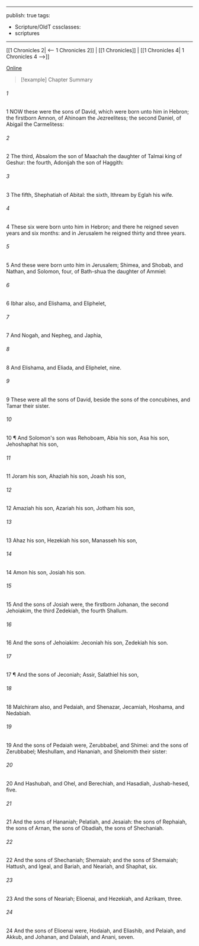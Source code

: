 

---
publish: true
tags:
  - Scripture/OldT
cssclasses:
  - scriptures
---
[[1 Chronicles 2| <-- 1 Chronicles 2]] | [[1 Chronicles]] | [[1 Chronicles 4| 1 Chronicles 4 -->]]

[Online](https://churchofjesuschrist.org/study/scriptures/ot/1-chr/3?lang=eng)

>[!example] Chapter Summary
>
###### 1
1 NOW these were the sons of David, which were born unto him in Hebron; the firstborn Amnon, of Ahinoam the Jezreelitess; the second Daniel, of Abigail the Carmelitess:
###### 2
2 The third, Absalom the son of Maachah the daughter of Talmai king of Geshur: the fourth, Adonijah the son of Haggith:
###### 3
3 The fifth, Shephatiah of Abital: the sixth, Ithream by Eglah his wife.
###### 4
4 These six were born unto him in Hebron; and there he reigned seven years and six months: and in Jerusalem he reigned thirty and three years.
###### 5
5 And these were born unto him in Jerusalem; Shimea, and Shobab, and Nathan, and Solomon, four, of Bath-shua the daughter of Ammiel:
###### 6
6 Ibhar also, and Elishama, and Eliphelet,
###### 7
7 And Nogah, and Nepheg, and Japhia,
###### 8
8 And Elishama, and Eliada, and Eliphelet, nine.
###### 9
9 These were all the sons of David, beside the sons of the concubines, and Tamar their sister.
###### 10
10 ¶ And Solomon's son was Rehoboam, Abia his son, Asa his son, Jehoshaphat his son,
###### 11
11 Joram his son, Ahaziah his son, Joash his son,
###### 12
12 Amaziah his son, Azariah his son, Jotham his son,
###### 13
13 Ahaz his son, Hezekiah his son, Manasseh his son,
###### 14
14 Amon his son, Josiah his son.
###### 15
15 And the sons of Josiah were, the firstborn Johanan, the second Jehoiakim, the third Zedekiah, the fourth Shallum.
###### 16
16 And the sons of Jehoiakim: Jeconiah his son, Zedekiah his son.
###### 17
17 ¶ And the sons of Jeconiah; Assir, Salathiel his son,
###### 18
18 Malchiram also, and Pedaiah, and Shenazar, Jecamiah, Hoshama, and Nedabiah.
###### 19
19 And the sons of Pedaiah were, Zerubbabel, and Shimei: and the sons of Zerubbabel; Meshullam, and Hananiah, and Shelomith their sister:
###### 20
20 And Hashubah, and Ohel, and Berechiah, and Hasadiah, Jushab-hesed, five.
###### 21
21 And the sons of Hananiah; Pelatiah, and Jesaiah: the sons of Rephaiah, the sons of Arnan, the sons of Obadiah, the sons of Shechaniah.
###### 22
22 And the sons of Shechaniah; Shemaiah; and the sons of Shemaiah; Hattush, and Igeal, and Bariah, and Neariah, and Shaphat, six.
###### 23
23 And the sons of Neariah; Elioenai, and Hezekiah, and Azrikam, three.
###### 24
24 And the sons of Elioenai were, Hodaiah, and Eliashib, and Pelaiah, and Akkub, and Johanan, and Dalaiah, and Anani, seven.



